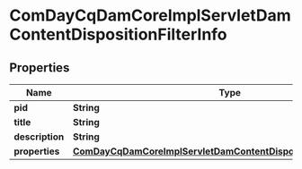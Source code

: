 

# ComDayCqDamCoreImplServletDamContentDispositionFilterInfo

## Properties

Name | Type | Description | Notes
------------ | ------------- | ------------- | -------------
**pid** | **String** |  |  [optional]
**title** | **String** |  |  [optional]
**description** | **String** |  |  [optional]
**properties** | [**ComDayCqDamCoreImplServletDamContentDispositionFilterProperties**](ComDayCqDamCoreImplServletDamContentDispositionFilterProperties.md) |  |  [optional]



